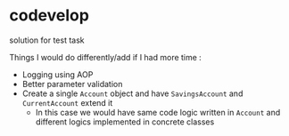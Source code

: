 # codevelop
solution for test task

Things I would do differently/add if I had more time : 

* Logging using AOP
* Better parameter validation
* Create a single `Account` object and have `SavingsAccount` and `CurrentAccount` extend it
  * In this case we would have same code logic written in `Account` and different logics implemented in concrete classes 
